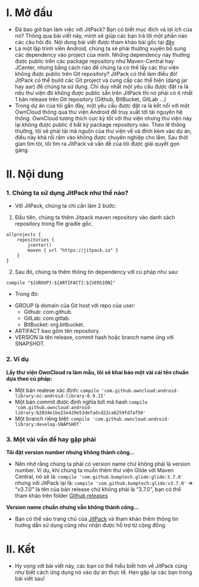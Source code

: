 # I. Mở đầu
* Đã bao giờ bạn làm việc với JitPack? Bạn có biết mục đích và lợi ích của nó? Thông qua bài viết này, mình sẽ giúp các bạn trả lời một phần nào các câu hỏi đó. Nội dung bài viết được tham khảo bài gốc tại [đây](https://solidgeargroup.com/jitpack-public-repositories-android)
* Là một lập trình viên Android, chúng ta sẽ phải thường xuyên bổ sung các dependency vào project của mình. Những dependency này thường được public trên các package repository như Maven-Central hay JCenter, nhưng bằng cách nào để chúng ta có thể lấy các thư viện không được public trên Git repository? JitPack có thể làm điều đó! JitPack có thể build các Git project và cung cấp các thể hiện (dạng jar hay aar) để chúng ta sử dụng. Chỉ duy nhất một yêu cầu được đặt ra là nếu thư viện đó không được public sẵn trên JitPack thì nó phải có ít nhất 1 bản release trên Git repository (Github, BitBucket, GitLab ...)
* Trong dự án của tôi gần đây, một yêu cầu được đặt ra là kết nối với một OwnCloud thông qua thư viện Android để truy xuất tới tài nguyên hệ thống. OwnCloud tương thích cực kỳ tốt với thư viện nhưng thư viện này lại không được public ở bất kỳ package repository nào. Theo lẽ thông thường, tôi sẽ phải tải mã nguồn của thư viện về và đính kèm vào dự án, điều này khá rối rắm vào không được chuyên nghiệp cho lắm. Sau thời gian tìm tòi, tôi tìm ra JitPack và vấn đề của tôi được giải quyết gọn gàng.
# II. Nội dung 
### 1. Chúng ta sử dụng JitPack như thế nào?
* Với JitPack, chúng ta chỉ cần làm 2 bước:
1. Đầu tiên, chúng ta thêm Jitpack maven repository vào danh sách repository trong file gradle gốc.
```
allprojects {
    repositories {
        jcenter()
        maven { url "https://jitpack.io" }
    }
}
```
2. Sau đó, chúng ta thêm thông tin dependency với cú pháp như sau:
```
compile "${GROUP}:${ARTIFACT}:${VERSION}"
```
* Trong đó:
- GROUP là domain của Git host với repo của user:
    + Github: com.github.<username>
    + GitLab: com.gitlab.<username>
    + BitBucket: org.bitbucket.<username>
- ARTIFACT bao gồm tên repository.
- VERSION là tên release, commit hash hoặc branch name ứng với SNAPSHOT.
### 2. Ví dụ
**Lấy thư viện OwnCloud ra làm mẫu, tôi sẽ khai báo một vài cái tên chuẩn dựa theo cú pháp:**
- Một bản realese xác định:
`compile 'com.github.owncloud:android-library:oc-android-library-0.9.15'`
- Một bản commit được định nghĩa bởi mã hash
`compile 'com.github.owncloud:android-library:b2034e1be22e429e53defadcd22ca6259fd7af50'`
- Một branch riêng biệt:
`compile 'com.github.owncloud:android-library:develop-SNAPSHOT'`
### 3. Một vài vấn đề hay gặp phải
**Tôi đặt version number nhưng không thành công...**
* Nên nhớ rằng chúng ta phải có version name chứ không phải là version number. Ví dụ, khi chúng ta muốn thêm thư viện Glide với Maven Central, nó sẽ là:
`compile 'com.github.bumptech.glide:glide:3.7.0'`
nhưng với JitPack lại là:
`compile 'com.github.bumptech:glide:v3.7.0'`
=> “v3.7.0” là tên của bản release chứ không phải là “3.7.0”, bạn có thể tham khảo trên folder [Github releases](https://github.com/bumptech/glide/releases)

**Version name chuẩn nhưng vẫn không thành công...**
* Bạn có thể vào trang chủ của [JitPack](https://jitpack.io/) và tham khảo thêm thông tin hướng dẫn sử dụng cũng như nhận được hỗ trợ từ cộng đồng.
# II. Kết
* Hy vọng với bài viết này, các bạn có thể hiểu biết hơn về JitPack cũng như biết cách ứng dụng nó vào dự án thực tế. Hẹn gặp lại các bạn trong bài viết sau!